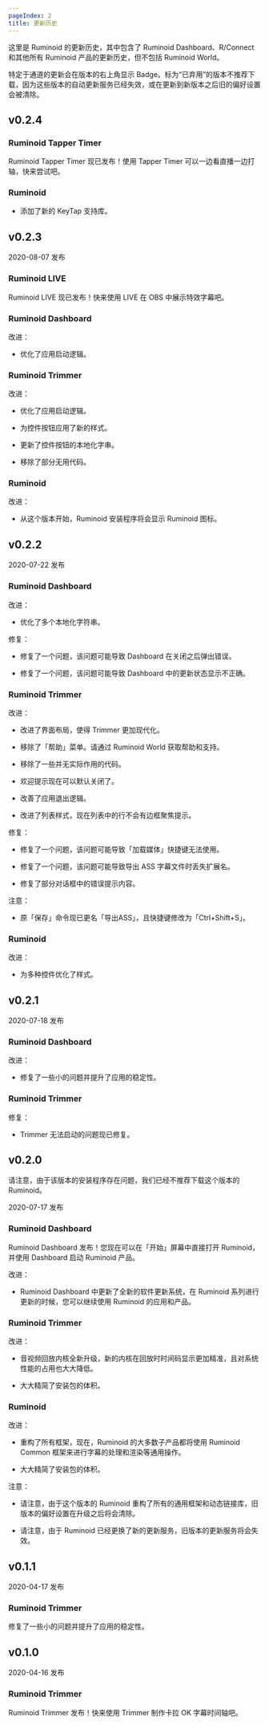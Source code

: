 ```yaml
---
pageIndex: 2
title: 更新历史
---
```


这里是 Ruminoid 的更新历史，其中包含了 Ruminoid Dashboard、R/Connect 和其他所有 Ruminoid 产品的更新历史，但不包括 Ruminoid World。

特定于通道的更新会在版本的右上角显示 Badge。标为“已弃用”的版本不推荐下载，因为这些版本的自动更新服务已经失效，或在更新到新版本之后旧的偏好设置会被清除。

## v0.2.4 <Badge type="warning" text="dogfood"/>

### Ruminoid Tapper Timer

Ruminoid Tapper Timer 现已发布！使用 Tapper Timer 可以一边看直播一边打轴，快来尝试吧。

### Ruminoid

- 添加了新的 KeyTap 支持库。

## v0.2.3 <Badge type="tip" text="beta"/>

2020-08-07 发布

### Ruminoid LIVE

Ruminoid LIVE 现已发布！快来使用 LIVE 在 OBS 中展示特效字幕吧。

### Ruminoid Dashboard

改进：

- 优化了应用启动逻辑。

### Ruminoid Trimmer

改进：

- 优化了应用启动逻辑。

- 为控件按钮应用了新的样式。

- 更新了控件按钮的本地化字串。

- 移除了部分无用代码。

### Ruminoid

改进：

- 从这个版本开始，Ruminoid 安装程序将会显示 Ruminoid 图标。

## v0.2.2

2020-07-22 发布

### Ruminoid Dashboard

改进：

- 优化了多个本地化字符串。

修复：

- 修复了一个问题，该问题可能导致 Dashboard 在关闭之后弹出错误。

- 修复了一个问题，该问题可能导致 Dashboard 中的更新状态显示不正确。

### Ruminoid Trimmer

改进：

- 改进了界面布局，使得 Trimmer 更加现代化。

- 移除了「帮助」菜单。请通过 Ruminoid World 获取帮助和支持。

- 移除了一些并无实际作用的代码。

- 欢迎提示现在可以默认关闭了。

- 改善了应用退出逻辑。

- 改进了列表样式，现在列表中的行不会有边框聚焦提示。

修复：

- 修复了一个问题，该问题可能导致「加载媒体」快捷键无法使用。

- 修复了一个问题，该问题可能导致导出 ASS 字幕文件时丢失扩展名。

- 修复了部分对话框中的错误提示内容。

注意：

- 原「保存」命令现已更名「导出ASS」，且快捷键修改为「Ctrl+Shift+S」。

### Ruminoid

改进：

- 为多种控件优化了样式。

## v0.2.1

2020-07-18 发布

### Ruminoid Dashboard

改进：

- 修复了一些小的问题并提升了应用的稳定性。

### Ruminoid Trimmer

修复：

- Trimmer 无法启动的问题现已修复。

## v0.2.0 <Badge type="error" text="已弃用"/>

<Badge type="error" text="已弃用"/> 请注意，由于该版本的安装程序存在问题，我们已经不推荐下载这个版本的 Ruminoid。

2020-07-17 发布

### Ruminoid Dashboard

Ruminoid Dashboard 发布！您现在可以在「开始」屏幕中直接打开 Ruminoid，并使用 Dashboard 启动 Ruminoid 产品。

改进：

- Ruminoid Dashboard 中更新了全新的软件更新系统，在 Ruminoid 系列进行更新的时候，您可以继续使用 Ruminoid 的应用和产品。

### Ruminoid Trimmer

改进：

- 音视频回放内核全新升级，新的内核在回放时时间码显示更加精准，且对系统性能的占用也大大降低。

- 大大精简了安装包的体积。

### Ruminoid

改进：

- 重构了所有框架，现在，Ruminoid 的大多数子产品都将使用 Ruminoid Common 框架来进行字幕的处理和渲染等通用操作。

- 大大精简了安装包的体积。

注意：

- <Badge type="error" text="注意"/> 请注意，由于这个版本的 Ruminoid 重构了所有的通用框架和动态链接库，旧版本的偏好设置在升级之后将会清除。

- <Badge type="error" text="注意"/> 请注意，由于 Ruminoid 已经更换了新的更新服务，旧版本的更新服务将会失效。

## v0.1.1 <Badge type="error" text="已弃用"/>

2020-04-17 发布

### Ruminoid Trimmer

修复了一些小的问题并提升了应用的稳定性。

## v0.1.0 <Badge type="error" text="已弃用"/>

2020-04-16 发布

### Ruminoid Trimmer

Ruminoid Trimmer 发布！快来使用 Trimmer 制作卡拉 OK 字幕时间轴吧。
